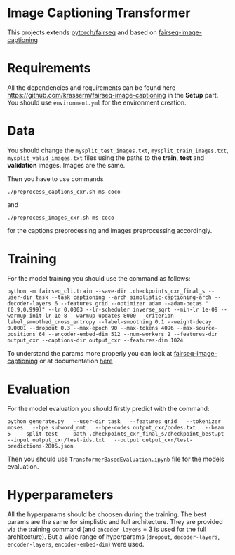 # Image Captioning Transformer

This projects extends [pytorch/fairseq](https://github.com/pytorch/fairseq) and based on [fairseq-image-captioning](https://github.com/krasserm/fairseq-image-captioning)

# Requirements
All the dependencies and requirements can be found here https://github.com/krasserm/fairseq-image-captioning in the **Setup** part. You should use `environment.yml` for the environment creation.

# Data

You should change the `mysplit_test_images.txt`, `mysplit_train_images.txt`, `mysplit_valid_images.txt` files using the paths to the **train**, **test** and **validation** images. Images are the same. 

Then you have to use commands

`./preprocess_captions_cxr.sh ms-coco`

and

`./preprocess_images_cxr.sh ms-coco`

for the captions preprocessing and images preprocessing accordingly.

# Training

For the model training you should use the command as follows:

`
python -m fairseq_cli.train --save-dir .checkpoints_cxr_final_s --user-dir task --task captioning --arch simplistic-captioning-arch --decoder-layers 6 --features grid --optimizer adam --adam-betas "(0.9,0.999)" --lr 0.0003 --lr-scheduler inverse_sqrt --min-lr 1e-09 --warmup-init-lr 1e-8 --warmup-updates 8000 --criterion label_smoothed_cross_entropy --label-smoothing 0.1 --weight-decay 0.0001 --dropout 0.3 --max-epoch 90 --max-tokens 4096 --max-source-positions 64 --encoder-embed-dim 512 --num-workers 2 --features-dir output_cxr --captions-dir output_cxr --features-dim 1024
`

To understand the params more properly you can look at [fairseq-image-captioning](https://github.com/krasserm/fairseq-image-captioning) or at documentation [here](https://fairseq.readthedocs.io/en/latest/command_line_tools.html#fairseq-train)

# Evaluation

For the model evaluation you should firstly predict with the command:

`
python generate.py   --user-dir task   --features grid   --tokenizer moses   --bpe subword_nmt   --bpe-codes output_cxr/codes.txt   --beam 5   --split test   --path .checkpoints_cxr_final_s/checkpoint_best.pt   --input output_cxr/test-ids.txt   --output output_cxr/test-predictions-2805.json
`

Then you should use `TransformerBasedEvaluation.ipynb` file for the models evaluation. 

# Hyperparameters

All the hyperparams should be choosen during the training. The best params are the same for simplistic and full architecture. They are provided via the training command (and `encoder-layers` = 3 is used for the full architecture).
But a wide range of hyperparams (`dropout`, `decoder-layers`, `encoder-layers`, `encoder-embed-dim`) were used.
